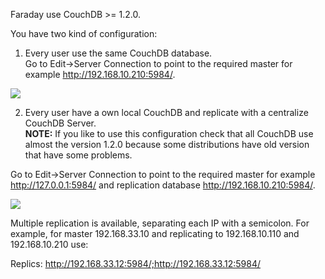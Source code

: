 Faraday use CouchDB >= 1.2.0.

You have two kind of configuration:  
1) Every user use the same CouchDB database.  
Go to Edit->Server Connection to point to the required master for example http://192.168.10.210:5984/.  

![](https://raw.github.com/wiki/infobyte/faraday/images/Couchdb_conf.png)

2) Every user have a own local CouchDB and replicate with a centralize CouchDB Server.  
**NOTE:** If you like to use this configuration check that all CouchDB use almost the version 1.2.0 because some distributions have old version that have some problems.  

Go to Edit->Server Connection to point to the required master for example http://127.0.0.1:5984/ and replication database http://192.168.10.210:5984/.  

![](https://raw.github.com/wiki/infobyte/faraday/images/Couchdb_conf2.png)

Multiple replication is available, separating each IP with a semicolon. For example, for master 192.168.33.10 and replicating to 192.168.10.110 and 192.168.10.210 use:  

Replics: http://192.168.33.12:5984/;http://192.168.33.12:5984/

